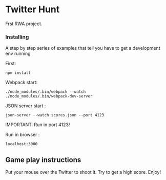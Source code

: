 # Twitter Hunt

Frst RWA project. 

### Installing

A step by step series of examples that tell you have to get a development env running

First:
```
npm install
```

Webpack start:

```
./node_modules/.bin/webpack --watch
./node_modules/.bin/webpack-dev-server
```
JSON server start :

```
json-server --watch scores.json --port 4123
```
IMPORTANT: Run in port 4123!

Run in browser :

```
localhost:3000
```

## Game play instructions

Put your mouse over the Twitter to shoot it. Try to get a high score.
Enjoy!
